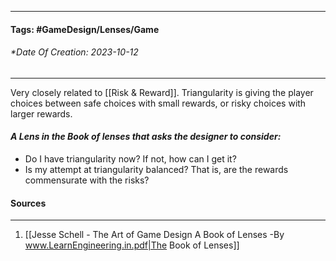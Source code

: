 __________________________________________________________________________
#### **Tags:** #GameDesign/Lenses/Game
###### *Date Of Creation: 2023-10-12
__________________________________________________________________________

Very closely related to [[Risk & Reward]]. Triangularity is giving the player choices between safe choices with small rewards, or risky choices with larger rewards.

#### ***A Lens in the Book of lenses that asks the designer to consider:***
- Do I have triangularity now? If not, how can I get it?
- Is my attempt at triangularity balanced? That is, are the rewards commensurate with the risks?
#### Sources
__________________________________________________________________________
1. [[Jesse Schell - The Art of Game Design A Book of Lenses -By www.LearnEngineering.in.pdf|The Book of Lenses]]